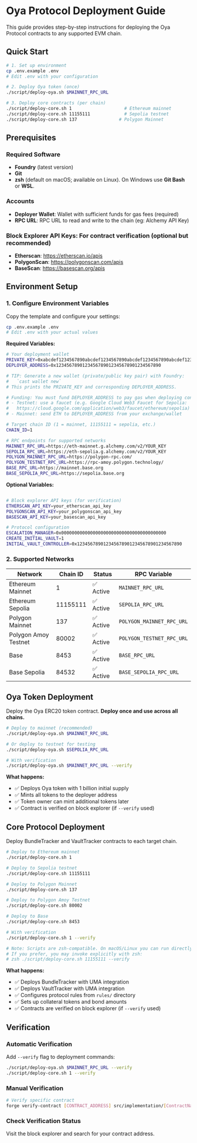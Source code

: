 # Oya Protocol Deployment Guide

This guide provides step-by-step instructions for deploying the Oya Protocol contracts to any supported EVM chain.

## Quick Start

```bash
# 1. Set up environment
cp .env.example .env
# Edit .env with your configuration

# 2. Deploy Oya token (once)
./script/deploy-oya.sh $MAINNET_RPC_URL

# 3. Deploy core contracts (per chain)
./script/deploy-core.sh 1                    # Ethereum mainnet
./script/deploy-core.sh 11155111             # Sepolia testnet
./script/deploy-core.sh 137                # Polygon Mainnet
```

## Prerequisites

### Required Software
- **Foundry** (latest version)
- **Git**
- **zsh** (default on macOS; available on Linux). On Windows use **Git Bash** or **WSL**.

### Accounts
- **Deployer Wallet**: Wallet with sufficient funds for gas fees (required)
- **RPC URL**: RPC URL to read and write to the chain (eg: Alchemy API Key)

### Block Explorer API Keys: For contract verification (optional but recommended)
- **Etherscan**: https://etherscan.io/apis
- **PolygonScan**: https://polygonscan.com/apis
- **BaseScan**: https://basescan.org/apis

## Environment Setup

### 1. Configure Environment Variables

Copy the template and configure your settings:

```bash
cp .env.example .env
# Edit .env with your actual values
```

**Required Variables:**
```bash
# Your deployment wallet
PRIVATE_KEY=0xabcdef1234567890abcdef1234567890abcdef1234567890abcdef1234567890
DEPLOYER_ADDRESS=0x1234567890123456789012345678901234567890

# TIP: Generate a new wallet (private/public key pair) with Foundry:
#   `cast wallet new`
# This prints the PRIVATE_KEY and corresponding DEPLOYER_ADDRESS.

# Funding: You must fund DEPLOYER_ADDRESS to pay gas when deploying contracts.
# - Testnet: use a faucet (e.g. Google Cloud Web3 Faucet for Sepolia:
#   https://cloud.google.com/application/web3/faucet/ethereum/sepolia)
# - Mainnet: send ETH to DEPLOYER_ADDRESS from your exchange/wallet

# Target chain ID (1 = mainnet, 11155111 = sepolia, etc.)
CHAIN_ID=1

# RPC endpoints for supported networks
MAINNET_RPC_URL=https://eth-mainnet.g.alchemy.com/v2/YOUR_KEY
SEPOLIA_RPC_URL=https://eth-sepolia.g.alchemy.com/v2/YOUR_KEY
POLYGON_MAINNET_RPC_URL=https://polygon-rpc.com/
POLYGON_TESTNET_RPC_URL=https://rpc-amoy.polygon.technology/
BASE_RPC_URL=https://mainnet.base.org
BASE_SEPOLIA_RPC_URL=https://sepolia.base.org
```


**Optional Variables:**
```bash

# Block explorer API keys (for verification)
ETHERSCAN_API_KEY=your_etherscan_api_key
POLYGONSCAN_API_KEY=your_polygonscan_api_key
BASESCAN_API_KEY=your_basescan_api_key

# Protocol configuration
ESCALATION_MANAGER=0x0000000000000000000000000000000000000000
CREATE_INITIAL_VAULT=1
INITIAL_VAULT_CONTROLLER=0x1234567890123456789012345678901234567890
```

### 2. Supported Networks

| Network | Chain ID | Status | RPC Variable |
|---------|----------|---------|--------------|
| Ethereum Mainnet | 1 | ✅ Active | `MAINNET_RPC_URL` |
| Ethereum Sepolia | 11155111 | ✅ Active | `SEPOLIA_RPC_URL` |
| Polygon Mainnet | 137 | ✅ Active | `POLYGON_MAINNET_RPC_URL` |
| Polygon Amoy Testnet | 80002 | ✅ Active | `POLYGON_TESTNET_RPC_URL` |
| Base | 8453 | ✅ Active | `BASE_RPC_URL` |
| Base Sepolia | 84532 | ✅ Active | `BASE_SEPOLIA_RPC_URL` |

## Oya Token Deployment

Deploy the Oya ERC20 token contract. **Deploy once and use across all chains.**

```bash
# Deploy to mainnet (recommended)
./script/deploy-oya.sh $MAINNET_RPC_URL

# Or deploy to testnet for testing
./script/deploy-oya.sh $SEPOLIA_RPC_URL

# With verification
./script/deploy-oya.sh $MAINNET_RPC_URL --verify
```

**What happens:**
- ✅ Deploys Oya token with 1 billion initial supply
- ✅ Mints all tokens to the deployer address
- ✅ Token owner can mint additional tokens later
- ✅ Contract is verified on block explorer (if `--verify` used)

## Core Protocol Deployment

Deploy BundleTracker and VaultTracker contracts to each target chain.

```bash
# Deploy to Ethereum mainnet
./script/deploy-core.sh 1

# Deploy to Sepolia testnet
./script/deploy-core.sh 11155111

# Deploy to Polygon Mainnet
./script/deploy-core.sh 137

# Deploy to Polygon Amoy Testnet
./script/deploy-core.sh 80002

# Deploy to Base
./script/deploy-core.sh 8453

# With verification
./script/deploy-core.sh 1 --verify

# Note: Scripts are zsh-compatible. On macOS/Linux you can run directly as above.
# If you prefer, you may invoke explicitly with zsh:
# zsh ./script/deploy-core.sh 11155111 --verify
```

**What happens:**
- ✅ Deploys BundleTracker with UMA integration
- ✅ Deploys VaultTracker with UMA integration
- ✅ Configures protocol rules from `rules/` directory
- ✅ Sets up collateral tokens and bond amounts
- ✅ Contracts are verified on block explorer (if `--verify` used)

## Verification

### Automatic Verification
Add `--verify` flag to deployment commands:
```bash
./script/deploy-oya.sh $MAINNET_RPC_URL --verify
./script/deploy-core.sh 1 --verify
```

### Manual Verification
```bash
# Verify specific contract
forge verify-contract [CONTRACT_ADDRESS] src/implementation/[ContractName].sol:[ContractName] --etherscan-api-key [API_KEY]
```

### Check Verification Status
Visit the block explorer and search for your contract address.

